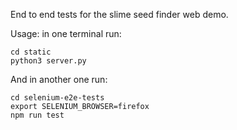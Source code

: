 End to end tests for the slime seed finder web demo.

Usage: in one terminal run:

```
cd static
python3 server.py
```

And in another one run:

```
cd selenium-e2e-tests
export SELENIUM_BROWSER=firefox
npm run test
```
